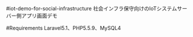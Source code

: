 #iot-demo-for-social-infrastructure
社会インフラ保守向けのIoTシステムサーバー側アプリ画面デモ

#Requirements
Laravel5.1、PHP5.5.9、MySQL4
